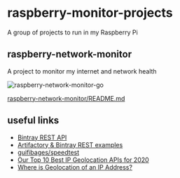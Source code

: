 # raspberry-monitor-projects #

A group of projects to run in my Raspberry Pi

## raspberry-network-monitor ##

A project to monitor my internet and network health

![raspberry-network-monitor-go](https://github.com/Eldius/raspberry-monitor-projects/workflows/raspberry-network-monitor-go/badge.svg)

[raspberry-network-monitor/README.md](raspberry-network-monitor/README.md)

## useful links ##

- [Bintray REST API](https://bintray.com/docs/api/)
- [Artifactory & Bintray REST examples](https://gist.github.com/perfecto25/8ad606be41b1d7b4bb6a0327f4c91fd8)
- [guifibages/speedtest](https://github.com/guifibages/speedtest)
- [Our Top 10 Best IP Geolocation APIs for 2020](https://rapidapi.com/blog/ip-geolocation-api/)
- [Where is Geolocation of an IP Address?](https://www.iplocation.net/)
